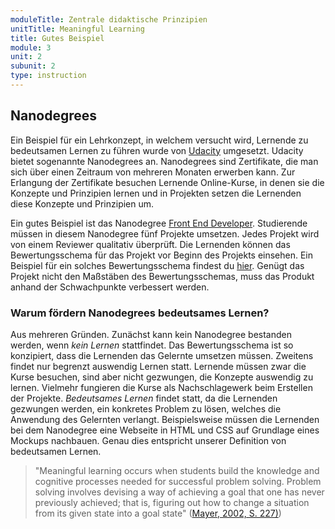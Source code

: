 ```yaml
---
moduleTitle: Zentrale didaktische Prinzipien
unitTitle: Meaningful Learning
title: Gutes Beispiel
module: 3
unit: 2
subunit: 2
type: instruction
---
```


## Nanodegrees

Ein Beispiel für ein Lehrkonzept, in welchem versucht wird, Lernende zu bedeutsamen Lernen zu führen wurde von [Udacity](https://eu.udacity.com/) umgesetzt. Udacity bietet sogenannte Nanodegrees an. Nanodegrees sind Zertifikate, die man sich über einen Zeitraum von mehreren Monaten erwerben kann. Zur Erlangung der Zertifikate besuchen Lernende Online-Kurse, in denen sie die Konzepte und Prinzipien lernen und in Projekten setzen die Lernenden diese Konzepte und Prinzipien um. 

Ein gutes Beispiel ist das Nanodegree [Front End Developer](https://eu.udacity.com/course/front-end-web-developer-nanodegree--nd001). Studierende müssen in diesem Nanodegree fünf Projekte umsetzen. Jedes Projekt wird von einem Reviewer qualitativ überprüft. Die Lernenden können das Bewertungsschema für das Projekt vor Beginn des Projekts einsehen. Ein Beispiel für ein solches Bewertungsschema findest du [hier](https://review.udacity.com/#!/rubrics/145/view). Genügt das Projekt nicht den Maßstäben des Bewertungsschemas, muss das Produkt anhand der Schwachpunkte verbessert werden.

### Warum fördern Nanodegrees bedeutsames Lernen? 

Aus mehreren Gründen. Zunächst kann kein Nanodegree bestanden werden, wenn *kein Lernen* stattfindet. Das Bewertungsschema ist so konzipiert, dass die Lernenden das Gelernte umsetzen müssen. Zweitens findet nur begrenzt auswendig Lernen statt. Lernende müssen zwar die Kurse besuchen, sind aber nicht gezwungen, die Konzepte auswendig zu lernen. Vielmehr fungieren die Kurse als Nachschlagewerk beim Erstellen der Projekte. *Bedeutsames Lernen* findet statt, da die Lernenden gezwungen werden, ein konkretes Problem zu lösen, welches die Anwendung des Gelernten verlangt. Beispielsweise müssen die Lernenden bei dem Nanodegree eine Webseite in HTML und CSS auf Grundlage eines Mockups nachbauen. Genau dies entspricht unserer Definition von bedeutsamen Lernen. 

> "Meaningful learning occurs when students build the knowledge and cognitive processes needed for successful problem solving. Problem solving involves devising a way of achieving a goal that one has never previously achieved; that is, figuring out how to change a situation from its given state into a goal state" ([Mayer, 2002, S. 227)](https://www.tandfonline.com/doi/pdf/10.1207/s15430421tip4104_4))

